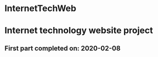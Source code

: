 # InternetTechWeb
# Internet technology website project
First part completed on: 2020-02-08
-----------------------------------